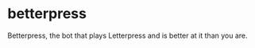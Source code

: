 betterpress
===========

Betterpress, the bot that plays Letterpress and is better at it than you are.
